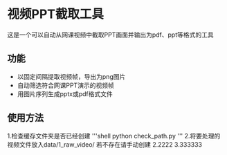 # 视频PPT截取工具
这是一个可以自动从网课视频中截取PPT画面并输出为pdf、ppt等格式的工具

## 功能
+ 以固定间隔提取视频帧，导出为png图片
+ 自动筛选符合网课PPT演示的视频帧
+ 用图片序列生成pptx或pdf格式文件

## 使用方法
1.检查缓存文件夹是否已经创建
'''shell
    python check_path.py
'''
2.将要处理的视频文件放入data/1_raw_video/
若不存在请手动创建
2.2222
3.333333


